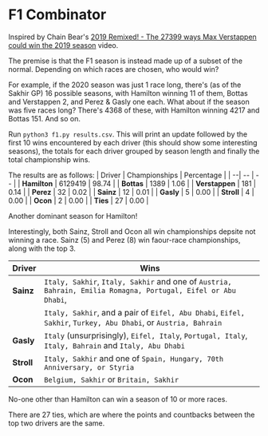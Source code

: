 # F1 Combinator
Inspired by Chain Bear's [2019 Remixed! - The 27399 ways Max Verstappen could win the 2019 season](https://www.youtube.com/watch?v=jfa5O8sg8g0&ab_channel=ChainBear) video.

The premise is that the F1 season is instead made up of a subset of the normal. Depending on which races are chosen, who would win?

For example, if the 2020 season was just 1 race long, there's (as of the Sakhir GP) 16 possible seasons, with Hamilton winning 11 of them, Bottas and Verstappen 2, and Perez & Gasly one each. What about if the season was five races long? There's 4368 of these, with Hamilton winning 4217 and Bottas 151. And so on.

Run `python3 f1.py results.csv`. This will print an update followed by the first 10 wins encountered by each driver (this should show some interesting seasons), the totals for each driver grouped by season length and finally the total championship wins.

The results are as follows:
| Driver | Championships | Percentage |
| --| -- | -- |
| **Hamilton** | 6129419 | 98.74 |
| **Bottas** | 1389 | 1.06 |
| **Verstappen** | 181 | 0.14 |
| **Perez** | 32 | 0.02 |
| **Sainz** | 12 | 0.01 |
| **Gasly** | 5 | 0.00 |
| **Stroll** | 4 | 0.00 |
| **Ocon** | 2 | 0.00 |
| **Ties** | 27 | 0.00 |

Another dominant season for Hamilton!

Interestingly, both Sainz, Stroll and Ocon all win championships depsite not winning a race.
Sainz (5) and Perez (8) win faour-race championships, along with the top 3.

| Driver | Wins |
| -- | -- | 
| **Sainz** | `Italy, Sakhir`, `Italy, Sakhir` and one of `Austria, Bahrain, Emilia Romagna, Portugal, Eifel or Abu Dhabi`, |
| | `Italy, Sakhir`, and  a pair of `Eifel, Abu Dhabi`, `Eifel, Sakhir`, `Turkey, Abu Dhabi`, or `Austria, Bahrain` |
| **Gasly** | `Italy` (unsurprisingly), `Eifel, Italy`, `Portugal, Italy`, `Italy, Bahrain` and `Italy, Abu Dhabi` |
| **Stroll** | `Italy, Sakhir` and one of `Spain, Hungary, 70th Anniversary, or Styria` |
| **Ocon** | `Belgium, Sakhir` or `Britain, Sakhir` |

No-one other than Hamilton can win a season of 10 or more races.

There are 27 ties, which are where the points and countbacks between the top two drivers are the same.
